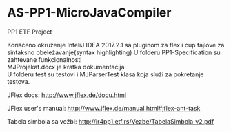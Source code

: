 # AS-PP1-MicroJavaCompiler
PP1 ETF Project

Korišćeno okruženje InteliJ IDEA 2017.2.1 sa pluginom za flex i cup fajlove za sintaksno obeležavanje(syntax highlighting)
U folderu PP1-Specification su zahtevane funkcionalnosti </br> 
MJProjekat.docx je kratka dokumentacija </br>
U folderu test su testovi i MJParserTest klasa koja služi za pokretanje testova. </br>

JFlex docs: http://www.jflex.de/docu.html

JFlex user's manual: http://www.jflex.de/manual.html#jflex-ant-task

Tabela simbola sa vežbi: http://ir4pp1.etf.rs/Vezbe/TabelaSimbola_v2.pdf
